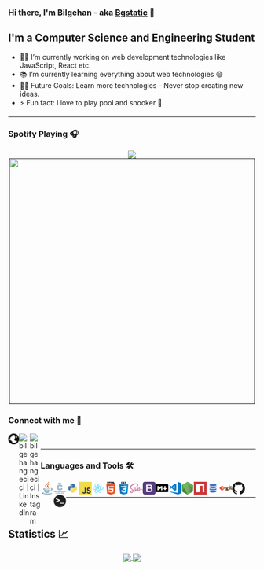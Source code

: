 ### Hi there, I'm Bilgehan - aka [Bgstatic][website] 👋

## I'm a Computer Science and Engineering Student  

- 👨‍💻 I’m currently working on web development technologies like JavaScript, React etc.
- 📚 I’m currently learning everything about web technologies 😅
- 💪🏼 Future Goals: Learn more technologies - Never stop creating new ideas.
- ⚡ Fun fact: I love to play pool and snooker 🎱.

---

### Spotify Playing 🎧

<div align="center"> 
     <a href="https://open.spotify.com/user/11153360645">
      <img align="center" src="https://novatorem.bgstatic.vercel.app/api/spotify" />
    </a>
    <a href="">
      <img align="center" src="https://media.giphy.com/media/IgEzHBZvYKaJkoAK43/giphy.gif" width= "500" height= "500"/>
    </a>
</div



---

### Connect with me 📠

[<img align="left" alt="bilgehangecici.site" width="22px" src="https://raw.githubusercontent.com/iconic/open-iconic/master/svg/globe.svg" />][website]
[<img align="left" alt="bilgehangecici | LinkedIn" width="22px" src="https://cdn.jsdelivr.net/npm/simple-icons@v3/icons/linkedin.svg" />][linkedin]
[<img align="left" alt="bilgehangecici | Instagram" width="22px" src="https://cdn.jsdelivr.net/npm/simple-icons@v3/icons/instagram.svg" />][instagram]

<br />

---

### Languages and Tools 🛠 


<img align="left" alt="Java" width="26px" src="https://raw.githubusercontent.com/github/explore/e94815998e4e0713912fed477a1f346ec04c3da2/topics/java/java.png" />
<img align="left" alt="C" width="26px" src="https://raw.githubusercontent.com/github/explore/e94815998e4e0713912fed477a1f346ec04c3da2/topics/c/c.png" />
<img align="left" alt="Python" width="26px" src="https://raw.githubusercontent.com/github/explore/e94815998e4e0713912fed477a1f346ec04c3da2/topics/python/python.png" />
<img align="left" alt="JavaScript" width="26px" src="https://raw.githubusercontent.com/github/explore/80688e429a7d4ef2fca1e82350fe8e3517d3494d/topics/javascript/javascript.png" />
<img align="left" alt="React" width="26px" src="https://raw.githubusercontent.com/github/explore/80688e429a7d4ef2fca1e82350fe8e3517d3494d/topics/react/react.png" />
<img align="left" alt="HTML5" width="26px" src="https://raw.githubusercontent.com/github/explore/80688e429a7d4ef2fca1e82350fe8e3517d3494d/topics/html/html.png" />
<img align="left" alt="CSS3" width="26px" src="https://raw.githubusercontent.com/github/explore/80688e429a7d4ef2fca1e82350fe8e3517d3494d/topics/css/css.png" />
<img align="left" alt="Sass" width="26px" src="https://raw.githubusercontent.com/github/explore/80688e429a7d4ef2fca1e82350fe8e3517d3494d/topics/sass/sass.png" />
<img align="left" alt="Bootstrap" width="26px" src="https://raw.githubusercontent.com/github/explore/e94815998e4e0713912fed477a1f346ec04c3da2/topics/bootstrap/bootstrap.png" />
<img align="left" alt="Markdown" width="26px" src="https://raw.githubusercontent.com/github/explore/80688e429a7d4ef2fca1e82350fe8e3517d3494d/topics/markdown/markdown.png" />
<img align="left" alt="Visual Studio Code" width="26px" src="https://raw.githubusercontent.com/github/explore/80688e429a7d4ef2fca1e82350fe8e3517d3494d/topics/visual-studio-code/visual-studio-code.png" />
<img align="left" alt="Node.js" width="26px" src="https://raw.githubusercontent.com/github/explore/80688e429a7d4ef2fca1e82350fe8e3517d3494d/topics/nodejs/nodejs.png" />
<img align="left" alt="Npm" width="26px" src="https://raw.githubusercontent.com/github/explore/80688e429a7d4ef2fca1e82350fe8e3517d3494d/topics/npm/npm.png" />
<img align="left" alt="SQL" width="26px" src="https://raw.githubusercontent.com/github/explore/80688e429a7d4ef2fca1e82350fe8e3517d3494d/topics/sql/sql.png" />
<img align="left" alt="Git" width="26px" src="https://raw.githubusercontent.com/github/explore/80688e429a7d4ef2fca1e82350fe8e3517d3494d/topics/git/git.png" />
<img align="left" alt="GitHub" width="26px" src="https://raw.githubusercontent.com/github/explore/78df643247d429f6cc873026c0622819ad797942/topics/github/github.png" />
<img align="left" alt="Terminal" width="26px" src="https://raw.githubusercontent.com/github/explore/80688e429a7d4ef2fca1e82350fe8e3517d3494d/topics/terminal/terminal.png" />

<br/>


---
<br/>

  ## Statistics 📈 
  
  <div align="center"> 
     <a href="">
      <img align="center" src="https://github-readme-stats-sigma-five.vercel.app/api?username=Bgstatic&show_icons=true&include_all_commits=true&theme=gotham&line_height=40" />
    </a>
    <a href="">
      <img align="center" src="https://github-readme-stats.vercel.app/api/top-langs/?username=Bgstatic&theme=gotham&line_height=40"/>
    </a>
</div


[website]: http://bilgehangecici.site/
[instagram]: https://www.instagram.com/bilgehangecici
[linkedin]: https://www.linkedin.com/in/bilgehan-geçici-8b368614a/


